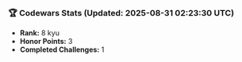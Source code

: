 ### 🏆 Codewars Stats (Updated: 2025-08-31 02:23:30 UTC)

- **Rank:** 8 kyu
- **Honor Points:** 3
- **Completed Challenges:** 1

